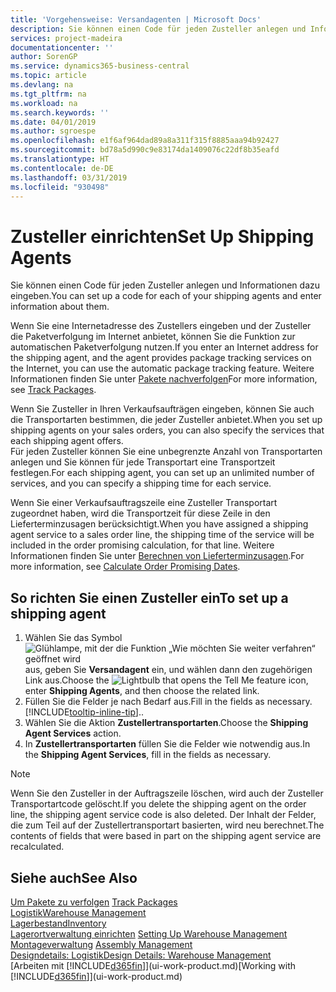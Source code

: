 ```yaml
---
title: 'Vorgehensweise: Versandagenten | Microsoft Docs'
description: Sie können einen Code für jeden Zusteller anlegen und Informationen dazu eingeben.
services: project-madeira
documentationcenter: ''
author: SorenGP
ms.service: dynamics365-business-central
ms.topic: article
ms.devlang: na
ms.tgt_pltfrm: na
ms.workload: na
ms.search.keywords: ''
ms.date: 04/01/2019
ms.author: sgroespe
ms.openlocfilehash: e1f6af964dad89a8a311f315f8885aaa94b92427
ms.sourcegitcommit: bd78a5d990c9e83174da1409076c22df8b35eafd
ms.translationtype: HT
ms.contentlocale: de-DE
ms.lasthandoff: 03/31/2019
ms.locfileid: "930498"
---
```

# <a name="set-up-shipping-agents"></a><span data-ttu-id="85ba9-103">Zusteller einrichten</span><span class="sxs-lookup"><span data-stu-id="85ba9-103">Set Up Shipping Agents</span></span>
<span data-ttu-id="85ba9-104">Sie können einen Code für jeden Zusteller anlegen und Informationen dazu eingeben.</span><span class="sxs-lookup"><span data-stu-id="85ba9-104">You can set up a code for each of your shipping agents and enter information about them.</span></span>  

<span data-ttu-id="85ba9-105">Wenn Sie eine Internetadresse des Zustellers eingeben und der Zusteller die Paketverfolgung im Internet anbietet, können Sie die Funktion zur automatischen Paketverfolgung nutzen.</span><span class="sxs-lookup"><span data-stu-id="85ba9-105">If you enter an Internet address for the shipping agent, and the agent provides package tracking services on the Internet, you can use the automatic package tracking feature.</span></span> <span data-ttu-id="85ba9-106">Weitere Informationen finden Sie unter [Pakete nachverfolgen](sales-how-track-packages.md)</span><span class="sxs-lookup"><span data-stu-id="85ba9-106">For more information, see [Track Packages](sales-how-track-packages.md).</span></span>

<span data-ttu-id="85ba9-107">Wenn Sie Zusteller in Ihren Verkaufsaufträgen eingeben, können Sie auch die Transportarten bestimmen, die jeder Zusteller anbietet.</span><span class="sxs-lookup"><span data-stu-id="85ba9-107">When you set up shipping agents on your sales orders, you can also specify the services that each shipping agent offers.</span></span>  
<span data-ttu-id="85ba9-108">Für jeden Zusteller können Sie eine unbegrenzte Anzahl von Transportarten anlegen und Sie können für jede Transportart eine Transportzeit festlegen.</span><span class="sxs-lookup"><span data-stu-id="85ba9-108">For each shipping agent, you can set up an unlimited number of services, and you can specify a shipping time for each service.</span></span>  

<span data-ttu-id="85ba9-109">Wenn Sie einer Verkaufsauftragszeile eine Zusteller Transportart zugeordnet haben, wird die Transportzeit für diese Zeile in den Lieferterminzusagen berücksichtigt.</span><span class="sxs-lookup"><span data-stu-id="85ba9-109">When you have assigned a shipping agent service to a sales order line, the shipping time of the service will be included in the order promising calculation, for that line.</span></span> <span data-ttu-id="85ba9-110">Weitere Informationen finden Sie unter [Berechnen von Lieferterminzusagen](sales-how-to-calculate-order-promising-dates.md).</span><span class="sxs-lookup"><span data-stu-id="85ba9-110">For more information, see [Calculate Order Promising Dates](sales-how-to-calculate-order-promising-dates.md).</span></span>

## <a name="to-set-up-a-shipping-agent"></a><span data-ttu-id="85ba9-111">So richten Sie einen Zusteller ein</span><span class="sxs-lookup"><span data-stu-id="85ba9-111">To set up a shipping agent</span></span>  
1.  <span data-ttu-id="85ba9-112">Wählen Sie das Symbol ![Glühlampe, mit der die Funktion „Wie möchten Sie weiter verfahren“ geöffnet wird](media/ui-search/search_small.png "Wie möchten Sie weiter verfahren?") aus, geben Sie **Versandagent** ein, und wählen dann den zugehörigen Link aus.</span><span class="sxs-lookup"><span data-stu-id="85ba9-112">Choose the ![Lightbulb that opens the Tell Me feature](media/ui-search/search_small.png "Tell me what you want to do") icon, enter **Shipping Agents**, and then choose the related link.</span></span>  
2.  <span data-ttu-id="85ba9-113">Füllen Sie die Felder je nach Bedarf aus.</span><span class="sxs-lookup"><span data-stu-id="85ba9-113">Fill in the fields as necessary.</span></span> [!INCLUDE[tooltip-inline-tip](includes/tooltip-inline-tip_md.md)]<span data-ttu-id="85ba9-114">.</span><span class="sxs-lookup"><span data-stu-id="85ba9-114">.</span></span>  
3.  <span data-ttu-id="85ba9-115">Wählen Sie die Aktion **Zustellertransportarten**.</span><span class="sxs-lookup"><span data-stu-id="85ba9-115">Choose the **Shipping Agent Services** action.</span></span>
4. <span data-ttu-id="85ba9-116">In **Zustellertransportarten** füllen Sie die Felder wie notwendig aus.</span><span class="sxs-lookup"><span data-stu-id="85ba9-116">In the **Shipping Agent Services**, fill in the fields as necessary.</span></span>

> [!NOTE]  
>  <span data-ttu-id="85ba9-117">Wenn Sie den Zusteller in der Auftragszeile löschen, wird auch der Zusteller Transportartcode gelöscht.</span><span class="sxs-lookup"><span data-stu-id="85ba9-117">If you delete the shipping agent on the order line, the shipping agent service code is also deleted.</span></span> <span data-ttu-id="85ba9-118">Der Inhalt der Felder, die zum Teil auf der Zustellertransportart basierten, wird neu berechnet.</span><span class="sxs-lookup"><span data-stu-id="85ba9-118">The contents of fields that were based in part on the shipping agent service are recalculated.</span></span>  

## <a name="see-also"></a><span data-ttu-id="85ba9-119">Siehe auch</span><span class="sxs-lookup"><span data-stu-id="85ba9-119">See Also</span></span>
<span data-ttu-id="85ba9-120">[Um Pakete zu verfolgen](sales-how-track-packages.md)  </span><span class="sxs-lookup"><span data-stu-id="85ba9-120">[Track Packages](sales-how-track-packages.md)  </span></span>  
[<span data-ttu-id="85ba9-121">Logistik</span><span class="sxs-lookup"><span data-stu-id="85ba9-121">Warehouse Management</span></span>](warehouse-manage-warehouse.md)  
[<span data-ttu-id="85ba9-122">Lagerbestand</span><span class="sxs-lookup"><span data-stu-id="85ba9-122">Inventory</span></span>](inventory-manage-inventory.md)  
<span data-ttu-id="85ba9-123">[Lagerortverwaltung einrichten](warehouse-setup-warehouse.md)   </span><span class="sxs-lookup"><span data-stu-id="85ba9-123">[Setting Up Warehouse Management](warehouse-setup-warehouse.md)   </span></span>  
<span data-ttu-id="85ba9-124">[Montageverwaltung](assembly-assemble-items.md)  </span><span class="sxs-lookup"><span data-stu-id="85ba9-124">[Assembly Management](assembly-assemble-items.md)  </span></span>  
[<span data-ttu-id="85ba9-125">Designdetails: Logistik</span><span class="sxs-lookup"><span data-stu-id="85ba9-125">Design Details: Warehouse Management</span></span>](design-details-warehouse-management.md)  
<span data-ttu-id="85ba9-126">[Arbeiten mit [!INCLUDE[d365fin](includes/d365fin_md.md)]](ui-work-product.md)</span><span class="sxs-lookup"><span data-stu-id="85ba9-126">[Working with [!INCLUDE[d365fin](includes/d365fin_md.md)]](ui-work-product.md)</span></span>  
